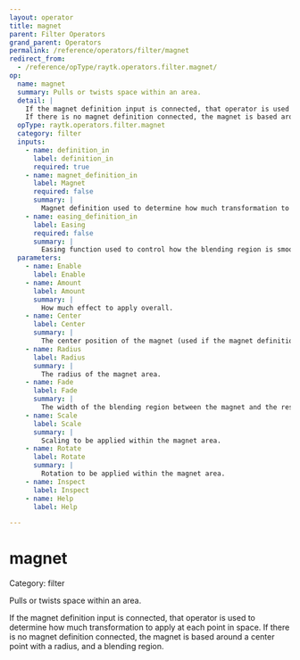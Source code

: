 ```yaml
---
layout: operator
title: magnet
parent: Filter Operators
grand_parent: Operators
permalink: /reference/operators/filter/magnet
redirect_from:
  - /reference/opType/raytk.operators.filter.magnet/
op:
  name: magnet
  summary: Pulls or twists space within an area.
  detail: |
    If the magnet definition input is connected, that operator is used to determine how much transformation to apply at each point in space.
    If there is no magnet definition connected, the magnet is based around a center point with a radius, and a blending region.
  opType: raytk.operators.filter.magnet
  category: filter
  inputs:
    - name: definition_in
      label: definition_in
      required: true
    - name: magnet_definition_in
      label: Magnet
      required: false
      summary: |
        Magnet definition used to determine how much transformation to apply at each point. If this is an operator that produces an SDF or float value, that value is used to decide how far each point is from the magnet. If it returns a vec4, it is used to determine where the magnet center position is relative to each point.
    - name: easing_definition_in
      label: Easing
      required: false
      summary: |
        Easing function used to control how the blending region is smoothed.
  parameters:
    - name: Enable
      label: Enable
    - name: Amount
      label: Amount
      summary: |
        How much effect to apply overall.
    - name: Center
      label: Center
      summary: |
        The center position of the magnet (used if the magnet definition is not connected).
    - name: Radius
      label: Radius
      summary: |
        The radius of the magnet area.
    - name: Fade
      label: Fade
      summary: |
        The width of the blending region between the magnet and the rest of space.
    - name: Scale
      label: Scale
      summary: |
        Scaling to be applied within the magnet area.
    - name: Rotate
      label: Rotate
      summary: |
        Rotation to be applied within the magnet area.
    - name: Inspect
      label: Inspect
    - name: Help
      label: Help

---
```


# magnet

Category: filter



Pulls or twists space within an area.

If the magnet definition input is connected, that operator is used to determine how much transformation to apply at each point in space.
If there is no magnet definition connected, the magnet is based around a center point with a radius, and a blending region.